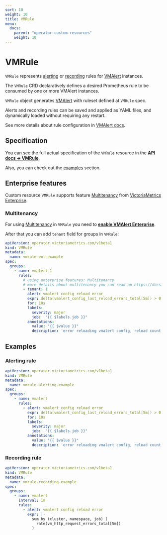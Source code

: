 ```yaml
---
sort: 10
weight: 10
title: VMRule
menu:
  docs:
    parent: "operator-custom-resources"
    weight: 10
---
```

# VMRule

`VMRule` represents [alerting](https://prometheus.io/docs/prometheus/latest/configuration/alerting_rules/)
or [recording](https://prometheus.io/docs/prometheus/latest/configuration/recording_rules/) rules 
for [VMAlert](./vmalert.md) instances.

The `VMRule` CRD declaratively defines a desired Prometheus rule to be consumed by one or more VMAlert instances.

`VMRule` object generates [VMAlert](./vmalert.md) 
with ruleset defined at `VMRule` spec.

Alerts and recording rules can be saved and applied as YAML files, and dynamically loaded without requiring any restart.

See more details about rule configuration in [VMAlert docs](https://docs.victoriametrics.com/vmalert.html#quickstart).

## Specification

You can see the full actual specification of the `VMRule` resource in
the **[API docs -> VMRule](../api.md#vmrule)**.

Also, you can check out the [examples](#examples) section.

## Enterprise features

Custom resource `VMRule` supports feature [Multitenancy](https://docs.victoriametrics.com/vmalert.html#multitenancy)
from [VictoriaMetrics Enterprise](https://docs.victoriametrics.com/enterprise.html#victoriametrics-enterprise).

### Multitenancy

For using [Multitenancy](https://docs.victoriametrics.com/vmalert.html#multitenancy) in `VMRule`
you need to **[enable VMAlert Enterprise](./vmalert.md#enterprise-features)**.

After that you can add `tenant` field for groups in `VMRule`:

```yaml
apiVersion: operator.victoriametrics.com/v1beta1
kind: VMRule
metadata:
  name: vmrule-ent-example
spec:
  groups:
    - name: vmalert-1
      rules:
        # using enterprise features: Multitenancy
        # more details about multitenancy you can read on https://docs.victoriametrics.com/vmalert.html#multitenancy
        - tenant: 1
          alert: vmalert config reload error
          expr: delta(vmalert_config_last_reload_errors_total[5m]) > 0
          for: 10s
          labels:
            severity: major
            job:  "{{ $labels.job }}"
          annotations:
            value: "{{ $value }}"
            description: 'error reloading vmalert config, reload count for 5 min {{ $value }}'
```

## Examples

### Alerting rule

```yaml
apiVersion: operator.victoriametrics.com/v1beta1
kind: VMRule
metadata:
  name: vmrule-alerting-example
spec:
  groups:
    - name: vmalert
      rules:
        - alert: vmalert config reload error
          expr: delta(vmalert_config_last_reload_errors_total[5m]) > 0
          for: 10s
          labels:
            severity: major
            job:  "{{ $labels.job }}"
          annotations:
            value: "{{ $value }}"
            description: 'error reloading vmalert config, reload count for 5 min {{ $value }}'
```

### Recording rule

```yaml
apiVersion: operator.victoriametrics.com/v1beta1
kind: VMRule
metadata:
  name: vmrule-recording-example
spec:
  groups:
    - name: vmalert
      interval: 1m
      rules:
        - alert: vmalert config reload error
          expr: |-
            sum by (cluster, namespace, job) (
              rate(vm_http_request_errors_total[5m])
            )
```
